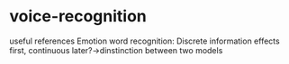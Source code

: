 # voice-recognition
useful references
Emotion word recognition: Discrete information effects first, continuous later?->dinstinction between two models
